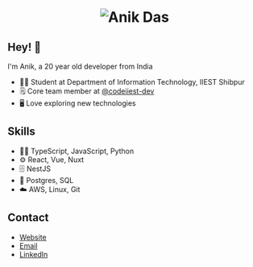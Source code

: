 <h1 align="center">
  <img src="https://raw.githubusercontent.com/sadn1ck/sadn1ck/master/anik.svg" alt="Anik Das" />
</h1>

## Hey! 👋

I'm Anik, a 20 year old developer from India

- 👨‍🎓 Student at Department of Information Technology, IIEST Shibpur
- 🗒 Core team member at [@codeiiest-dev](https://github.com/codeiiest-dev)
- 🖥 Love exploring new technologies

## Skills

- 👨‍💻 TypeScript, JavaScript, Python
- ⚙️ React, Vue, Nuxt
- 🗄️ NestJS
- 💽 Postgres, SQL
- ☁️ AWS, Linux, Git

## Contact

- [Website](https://anik.live)
- [Email](mailto:anikdas0811@gmail.com)
- [LinkedIn](https://linkedin.com/in/sadn1ck)
